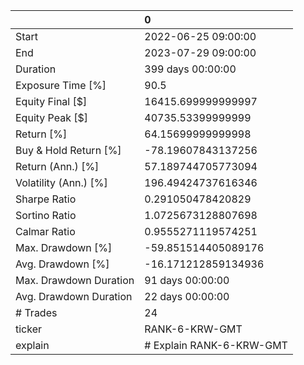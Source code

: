 |                        | 0                        |
|:-----------------------|:-------------------------|
| Start                  | 2022-06-25 09:00:00      |
| End                    | 2023-07-29 09:00:00      |
| Duration               | 399 days 00:00:00        |
| Exposure Time [%]      | 90.5                     |
| Equity Final [$]       | 16415.699999999997       |
| Equity Peak [$]        | 40735.53399999999        |
| Return [%]             | 64.15699999999998        |
| Buy & Hold Return [%]  | -78.19607843137256       |
| Return (Ann.) [%]      | 57.189744705773094       |
| Volatility (Ann.) [%]  | 196.49424737616346       |
| Sharpe Ratio           | 0.291050478420829        |
| Sortino Ratio          | 1.0725673128807698       |
| Calmar Ratio           | 0.9555271119574251       |
| Max. Drawdown [%]      | -59.851514405089176      |
| Avg. Drawdown [%]      | -16.171212859134936      |
| Max. Drawdown Duration | 91 days 00:00:00         |
| Avg. Drawdown Duration | 22 days 00:00:00         |
| # Trades               | 24                       |
| ticker                 | RANK-6-KRW-GMT           |
| explain                | # Explain RANK-6-KRW-GMT |